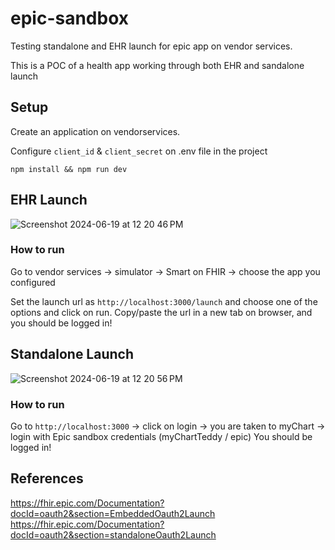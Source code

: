# epic-sandbox
Testing standalone and EHR launch for epic app on vendor services. 

This is a POC of a health app working through both EHR and sandalone launch 

## Setup
Create an application on vendorservices.

Configure `client_id` & `client_secret` on .env file in the project

`npm install && npm run dev`

## EHR Launch

![Screenshot 2024-06-19 at 12 20 46 PM](https://github.com/nfallahi/epic-sandbox/assets/124065159/1997626b-11d5-4214-8241-986918d2ae3c)


### How to run
Go to vendor services -> simulator -> Smart on FHIR -> choose the app you configured

Set the launch url as `http://localhost:3000/launch` and choose one of the options and click on run. Copy/paste the url in a new tab on browser, and you should be logged in!


## Standalone Launch

![Screenshot 2024-06-19 at 12 20 56 PM](https://github.com/nfallahi/epic-sandbox/assets/124065159/6f798028-0aa8-4ab5-b748-3398aa3b8f6b)

### How to run
Go to `http://localhost:3000` -> click on login -> you are taken to myChart -> login with Epic sandbox credentials (myChartTeddy / epic) 
You should be logged in!

## References
https://fhir.epic.com/Documentation?docId=oauth2&section=EmbeddedOauth2Launch
https://fhir.epic.com/Documentation?docId=oauth2&section=standaloneOauth2Launch
